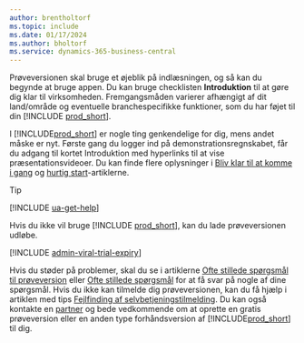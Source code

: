 ```yaml
---
author: brentholtorf
ms.topic: include
ms.date: 01/17/2024
ms.author: bholtorf
ms.service: dynamics-365-business-central
---
```

<!--1. Go to **[Dynamics 365 Business Central product](https://www.microsoft.com/en-us/dynamics-365/products/business-central)** page, and choose the **Try for free** button.-->  

Prøveversionen skal bruge et øjeblik på indlæsningen, og så kan du begynde at bruge appen. Du kan bruge checklisten **Introduktion** til at gøre dig klar til virksomheden. Fremgangsmåden varierer afhængigt af dit land/område og eventuelle branchespecifikke funktioner, som du har føjet til din [!INCLUDE [prod_short](prod_short.md)].  

I [!INCLUDE[prod_short](prod_short.md)] er nogle ting genkendelige for dig, mens andet måske er nyt. Første gang du logger ind på demonstrationsregnskabet, får du adgang til kortet Introduktion med hyperlinks til at vise præsentationsvideoer. Du kan finde flere oplysninger i [Bliv klar til at komme i gang](../ui-get-ready-business.md) og [hurtig start](../quick-start-business-central.md)-artiklerne.  

> [!TIP]
> [!INCLUDE [ua-get-help](ua-get-help.md)]

Hvis du ikke vil bruge [!INCLUDE [prod_short](prod_short.md)], kan du lade prøveversionen udløbe.  

[!INCLUDE [admin-viral-trial-expiry](admin-viral-trial-expiry.md)]

Hvis du støder på problemer, skal du se i artiklerne [Ofte stillede spørgsmål til prøveversion](../trial-faq.md) eller [Ofte stillede spørgsmål](../across-faq.yml) for at få svar på nogle af dine spørgsmål. Hvis du ikke kan tilmelde dig prøveversionen, kan du få hjælp i artiklen med tips [Fejlfinding af selvbetjeningstilmelding](../ui-troubleshoot-self-signup.md). Du kan også kontakte en [partner](/dynamics365/business-central/across-faq#how-do-i-find-a-reselling-partner) og bede vedkommende om at oprette en gratis prøveversion eller en anden type forhåndsversion af [!INCLUDE[prod_short](prod_short.md)] til dig.  
